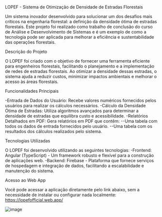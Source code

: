 LOPEF - Sistema de Otimização de Densidade de Estradas Florestais

Um sistema inovador desenvolvido para solucionar um dos desafios mais críticos na engenharia florestal: a definição da densidade ótima de estradas florestais. Este projeto foi realizado como trabalho de conclusão do curso de Análise e Desenvolvimento de Sistemas e é um exemplo de como a tecnologia pode ser aplicada para melhorar a eficiência e sustentabilidade das operações florestais.

Descrição do Projeto

O LOPEF foi criado com o objetivo de fornecer uma ferramenta eficiente para engenheiros florestais, facilitando o planejamento e a implementação de redes de estradas florestais. Ao otimizar a densidade dessas estradas, o sistema ajuda a reduzir custos, minimizar impactos ambientais e melhorar o acesso às áreas florestais.

Funcionalidades Principais

-Entrada de Dados do Usuário: Recebe valores numéricos fornecidos pelos usuários para realizar os cálculos necessários.
-Cálculo da Densidade Ótima de Estradas: Utiliza algoritmos avançados para determinar a densidade de estradas que equilibra custo e acessibilidade.
-Relatórios Detalhados em PDF: Gera relatórios em PDF que contêm:
--Uma tabela com todos os dados de entrada fornecidos pelo usuário.
--Uma tabela com os resultados dos cálculos realizados pelo sistema.

Tecnologias Utilizadas

O LOPEF foi desenvolvido utilizando as seguintes tecnologias:
-Frontend: Angular (TypeScript) - Um framework robusto e flexível para a construção de aplicações web.
-Backend: Firebase - Plataforma que fornece serviços de hospedagem e integração de dados, facilitando a escalabilidade e manutenção do sistema.

Acesso ao Web App

Você pode acessar a aplicação diretamente pelo link abaixo, sem a necessidade de instalar ou configurar nada localmente:
https://lopefofficial.web.app/

![image](https://github.com/Maduhsamp/Conclusion-LOPEF/assets/129332376/56b965ce-a67f-44c4-8bc4-c47bd6f4e095)
